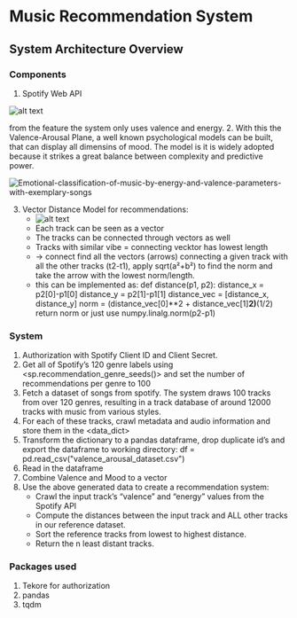 # Music Recommendation System

## System Architecture Overview
### Components
1. Spotify Web API

![alt text](https://miro.medium.com/max/700/1*LE0SwgQr7yBf9sTcQEu9PA.png)

from the feature the system only uses valence and energy.
2. With this the Valence-Arousal Plane, a well known psychological models can be built, that can display all dimensins of mood. 
The model is  it is widely adopted because it strikes a great balance between complexity and predictive power.

![Emotional-classification-of-music-by-energy-and-valence-parameters-with-exemplary-songs](https://user-images.githubusercontent.com/44570841/176823831-b674b3d9-75db-41a5-ac5e-0438997cc701.png)


3. Vector Distance Model for recommendations:
    - ![alt text](https://miro.medium.com/max/700/1*wBVG7Iv7CIhJFpfPSM8Gxw.png)
    - Each track can be seen as a vector
    - The tracks can be connected through vectors as well
    - Tracks with similar vibe = connecting vecktor has lowest length 
    - -> connect find all the vectors (arrows) connecting a given track with all the other tracks (t2-t1), 
    apply sqrt(a²+b²) to find the norm and take the arrow with the lowest norm/length.
    - this can be implemented as:
        def distance(p1, p2):
            distance_x = p2[0]-p1[0]
            distance_y = p2[1]-p1[1]
            distance_vec = [distance_x, distance_y]
            norm = (distance_vec[0]**2 + distance_vec[1]**2)**(1/2)
            return norm
        or just use numpy.linalg.norm(p2-p1)


### System
1. Authorization with Spotify Client ID and Client Secret.
2. Get all of Spotify’s 120 genre labels using <sp.recommendation_genre_seeds()> and set the number of recommendations per genre to 100
3. Fetch a dataset of songs from spotify. 
The system draws 100 tracks from over 120 genres, resulting in a track database of around 12000 tracks with music from various styles.
4. For each of these tracks, crawl metadata and audio information and store them in the <data_dict> 
5. Transform the dictionary to a pandas dataframe, drop duplicate id’s and export the dataframe to working directory:
    df = pd.read_csv("valence_arousal_dataset.csv")
6. Read in the dataframe
7. Combine Valence and Mood to a vector 
8. Use the above generated data to create a recommendation system:
    - Crawl the input track’s “valence” and “energy” values from the Spotify API
    - Compute the distances between the input track and ALL other tracks in our reference dataset.
    - Sort the reference tracks from lowest to highest distance.
    - Return the n least distant tracks.



### Packages used
1. Tekore for authorization
2. pandas
3. tqdm 
